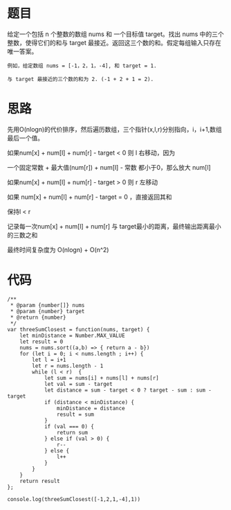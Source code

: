 # 题目
给定一个包括 n 个整数的数组 nums 和 一个目标值 target。找出 nums 中的三个整数，使得它们的和与 target 最接近。返回这三个数的和。假定每组输入只存在唯一答案。


```
例如，给定数组 nums = [-1，2，1，-4], 和 target = 1.

与 target 最接近的三个数的和为 2. (-1 + 2 + 1 = 2).
```

# 思路


先用O(nlogn)的代价排序，然后遍历数组，三个指针(x,l,r)分别指向，i，i+1,数组最后一个值。


如果num[x] + num[l] + num[r] - target < 0   则  l 右移动，因为

一个固定常数 + 最大值(num[r]) +  num[l] - 常数 都小于0，那么放大 num[l]

如果num[x] + num[l] + num[r] - target > 0   则 r 左移动

如果 num[x] + num[l] + num[r] - target = 0 ，直接返回其和

保持l < r

记录每一次num[x] + num[l] + num[r] 与 target最小的距离，最终输出距离最小的三数之和

最终时间复杂度为 O(nlogn) + O(n^2)
# 代码


```
/**
 * @param {number[]} nums
 * @param {number} target
 * @return {number}
 */
var threeSumClosest = function(nums, target) {
    let minDistance = Number.MAX_VALUE
    let result = 0
    nums = nums.sort((a,b) => { return a - b})
    for (let i = 0; i < nums.length ; i++) {
        let l = i+1
        let r = nums.length - 1
        while (l < r)  {
            let sum = nums[i] + nums[l] + nums[r]
            let val = sum - target
            let distance = sum - target < 0 ? target - sum : sum - target
            if (distance < minDistance) {
                minDistance = distance
                result = sum
            }
            if (val === 0) {
                return sum
            } else if (val > 0) {
                r--
            } else {
                l++
            }
        }
    }
    return result
};

console.log(threeSumClosest([-1,2,1,-4],1))
```
